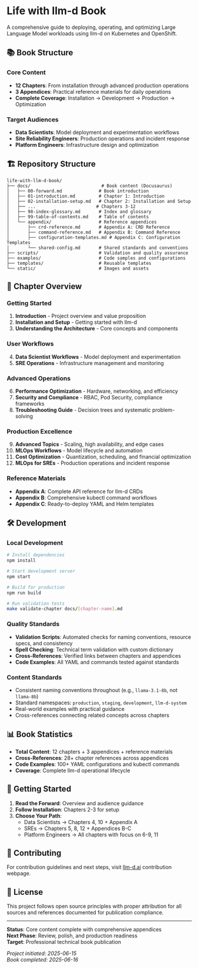 # Life with llm-d Book

A comprehensive guide to deploying, operating, and optimizing Large Language Model workloads using llm-d on Kubernetes and OpenShift.

## 📚 Book Structure

### Core Content
- **12 Chapters**: From installation through advanced production operations
- **3 Appendices**: Practical reference materials for daily operations
- **Complete Coverage**: Installation → Development → Production → Optimization

### Target Audiences
- **Data Scientists**: Model deployment and experimentation workflows
- **Site Reliability Engineers**: Production operations and incident response  
- **Platform Engineers**: Infrastructure design and optimization

## 🏗️ Repository Structure

```
life-with-llm-d-book/
├── docs/                           # Book content (Docusaurus)
│   ├── 00-forward.md              # Book introduction
│   ├── 01-introduction.md         # Chapter 1: Introduction
│   ├── 02-installation-setup.md   # Chapter 2: Installation and Setup
│   ├── ...                       # Chapters 3-12
│   ├── 98-index-glossary.md       # Index and glossary
│   ├── 99-table-of-contents.md    # Table of contents
│   └── appendix/                  # Reference appendices
│       ├── crd-reference.md       # Appendix A: CRD Reference
│       ├── command-reference.md   # Appendix B: Command Reference
│       ├── configuration-templates.md # Appendix C: Configuration Templates
│       └── shared-config.md       # Shared standards and conventions
├── scripts/                       # Validation and quality assurance
├── examples/                      # Code samples and configurations
├── templates/                     # Reusable templates
└── static/                        # Images and assets
```

## 📖 Chapter Overview

### Getting Started
1. **Introduction** - Project overview and value proposition
2. **Installation and Setup** - Getting started with llm-d
3. **Understanding the Architecture** - Core concepts and components

### User Workflows  
4. **Data Scientist Workflows** - Model deployment and experimentation
5. **SRE Operations** - Infrastructure management and monitoring

### Advanced Operations
6. **Performance Optimization** - Hardware, networking, and efficiency
7. **Security and Compliance** - RBAC, Pod Security, compliance frameworks
8. **Troubleshooting Guide** - Decision trees and systematic problem-solving

### Production Excellence
9. **Advanced Topics** - Scaling, high availability, and edge cases
10. **MLOps Workflows** - Model lifecycle and automation
11. **Cost Optimization** - Quantization, scheduling, and financial optimization
12. **MLOps for SREs** - Production operations and incident response

### Reference Materials
- **Appendix A**: Complete API reference for llm-d CRDs
- **Appendix B**: Comprehensive kubectl command workflows  
- **Appendix C**: Ready-to-deploy YAML and Helm templates

## 🛠️ Development

### Local Development
```bash
# Install dependencies
npm install

# Start development server
npm start

# Build for production
npm run build

# Run validation tests
make validate-chapter docs/[chapter-name].md
```

### Quality Standards
- **Validation Scripts**: Automated checks for naming conventions, resource specs, and consistency
- **Spell Checking**: Technical term validation with custom dictionary
- **Cross-References**: Verified links between chapters and appendices
- **Code Examples**: All YAML and commands tested against standards

### Content Standards
- Consistent naming conventions throughout (e.g., `llama-3.1-8b`, not `llama-8b`)
- Standard namespaces: `production`, `staging`, `development`, `llm-d-system`
- Real-world examples with practical guidance
- Cross-references connecting related concepts across chapters

## 📊 Book Statistics

- **Total Content**: 12 chapters + 3 appendices + reference materials
- **Cross-References**: 28+ chapter references across appendices
- **Code Examples**: 100+ YAML configurations and kubectl commands
- **Coverage**: Complete llm-d operational lifecycle

## 🚀 Getting Started

1. **Read the Forward**: Overview and audience guidance
2. **Follow Installation**: Chapters 2-3 for setup
3. **Choose Your Path**: 
   - Data Scientists → Chapters 4, 10 + Appendix A
   - SREs → Chapters 5, 8, 12 + Appendices B-C
   - Platform Engineers → All chapters with focus on 6-9, 11

## 🤝 Contributing

For contribution guidelines and next steps, visit [llm-d.ai](https://llm-d.ai) contribution webpage.

## 📄 License

This project follows open source principles with proper attribution for all sources and references documented for publication compliance.

---

**Status**: Core content complete with comprehensive appendices  
**Next Phase**: Review, polish, and production readiness  
**Target**: Professional technical book publication

*Project initiated: 2025-06-15*  
*Book completed: 2025-06-16*